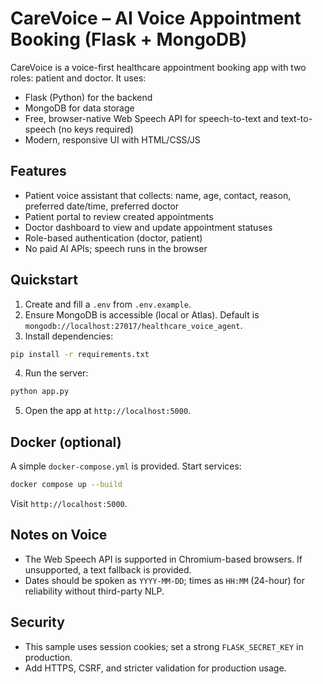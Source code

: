 # CareVoice – AI Voice Appointment Booking (Flask + MongoDB)

CareVoice is a voice-first healthcare appointment booking app with two roles: patient and doctor. It uses:

- Flask (Python) for the backend
- MongoDB for data storage
- Free, browser-native Web Speech API for speech-to-text and text-to-speech (no keys required)
- Modern, responsive UI with HTML/CSS/JS

## Features
- Patient voice assistant that collects: name, age, contact, reason, preferred date/time, preferred doctor
- Patient portal to review created appointments
- Doctor dashboard to view and update appointment statuses
- Role-based authentication (doctor, patient)
- No paid AI APIs; speech runs in the browser

## Quickstart

1. Create and fill a `.env` from `.env.example`.
2. Ensure MongoDB is accessible (local or Atlas). Default is `mongodb://localhost:27017/healthcare_voice_agent`.
3. Install dependencies:

```bash
pip install -r requirements.txt
```

4. Run the server:

```bash
python app.py
```

5. Open the app at `http://localhost:5000`.

## Docker (optional)
A simple `docker-compose.yml` is provided. Start services:

```bash
docker compose up --build
```

Visit `http://localhost:5000`.

## Notes on Voice
- The Web Speech API is supported in Chromium-based browsers. If unsupported, a text fallback is provided.
- Dates should be spoken as `YYYY-MM-DD`; times as `HH:MM` (24-hour) for reliability without third-party NLP.

## Security
- This sample uses session cookies; set a strong `FLASK_SECRET_KEY` in production.
- Add HTTPS, CSRF, and stricter validation for production usage.